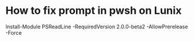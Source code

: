 # How to fix prompt in pwsh on Lunix
Install-Module PSReadLine -RequiredVersion 2.0.0-beta2 -AllowPrerelease -Force

